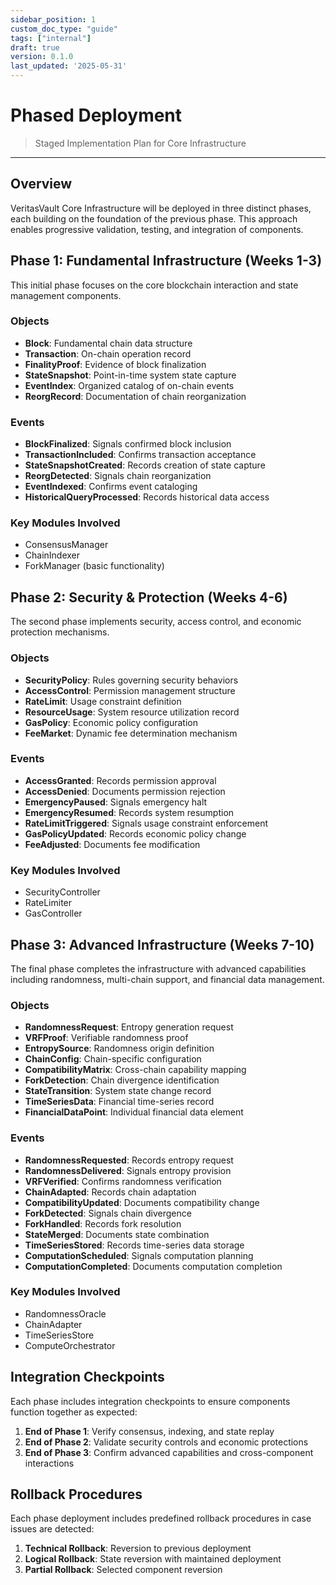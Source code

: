 ```yaml
---
sidebar_position: 1
custom_doc_type: "guide"
tags: ["internal"]
draft: true
version: 0.1.0
last_updated: '2025-05-31'
---
```


# Phased Deployment

> Staged Implementation Plan for Core Infrastructure

---

## Overview

VeritasVault Core Infrastructure will be deployed in three distinct phases, each building on the foundation of the previous phase. This approach enables progressive validation, testing, and integration of components.

## Phase 1: Fundamental Infrastructure (Weeks 1-3)

This initial phase focuses on the core blockchain interaction and state management components.

### Objects
* **Block**: Fundamental chain data structure
* **Transaction**: On-chain operation record
* **FinalityProof**: Evidence of block finalization
* **StateSnapshot**: Point-in-time system state capture
* **EventIndex**: Organized catalog of on-chain events
* **ReorgRecord**: Documentation of chain reorganization

### Events
* **BlockFinalized**: Signals confirmed block inclusion
* **TransactionIncluded**: Confirms transaction acceptance
* **StateSnapshotCreated**: Records creation of state capture
* **ReorgDetected**: Signals chain reorganization
* **EventIndexed**: Confirms event cataloging
* **HistoricalQueryProcessed**: Records historical data access

### Key Modules Involved
* ConsensusManager
* ChainIndexer
* ForkManager (basic functionality)

## Phase 2: Security & Protection (Weeks 4-6)

The second phase implements security, access control, and economic protection mechanisms.

### Objects
* **SecurityPolicy**: Rules governing security behaviors
* **AccessControl**: Permission management structure
* **RateLimit**: Usage constraint definition
* **ResourceUsage**: System resource utilization record
* **GasPolicy**: Economic policy configuration
* **FeeMarket**: Dynamic fee determination mechanism

### Events
* **AccessGranted**: Records permission approval
* **AccessDenied**: Documents permission rejection
* **EmergencyPaused**: Signals emergency halt
* **EmergencyResumed**: Records system resumption
* **RateLimitTriggered**: Signals usage constraint enforcement
* **GasPolicyUpdated**: Records economic policy change
* **FeeAdjusted**: Documents fee modification

### Key Modules Involved
* SecurityController
* RateLimiter
* GasController

## Phase 3: Advanced Infrastructure (Weeks 7-10)

The final phase completes the infrastructure with advanced capabilities including randomness, multi-chain support, and financial data management.

### Objects
* **RandomnessRequest**: Entropy generation request
* **VRFProof**: Verifiable randomness proof
* **EntropySource**: Randomness origin definition
* **ChainConfig**: Chain-specific configuration
* **CompatibilityMatrix**: Cross-chain capability mapping
* **ForkDetection**: Chain divergence identification
* **StateTransition**: System state change record
* **TimeSeriesData**: Financial time-series record
* **FinancialDataPoint**: Individual financial data element

### Events
* **RandomnessRequested**: Records entropy request
* **RandomnessDelivered**: Signals entropy provision
* **VRFVerified**: Confirms randomness verification
* **ChainAdapted**: Records chain adaptation
* **CompatibilityUpdated**: Documents compatibility change
* **ForkDetected**: Signals chain divergence
* **ForkHandled**: Records fork resolution
* **StateMerged**: Documents state combination
* **TimeSeriesStored**: Records time-series data storage
* **ComputationScheduled**: Signals computation planning
* **ComputationCompleted**: Documents computation completion

### Key Modules Involved
* RandomnessOracle
* ChainAdapter
* TimeSeriesStore
* ComputeOrchestrator

## Integration Checkpoints

Each phase includes integration checkpoints to ensure components function together as expected:

1. **End of Phase 1**: Verify consensus, indexing, and state replay
2. **End of Phase 2**: Validate security controls and economic protections
3. **End of Phase 3**: Confirm advanced capabilities and cross-component interactions

## Rollback Procedures

Each phase deployment includes predefined rollback procedures in case issues are detected:

1. **Technical Rollback**: Reversion to previous deployment
2. **Logical Rollback**: State reversion with maintained deployment
3. **Partial Rollback**: Selected component reversion